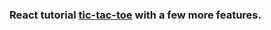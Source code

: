 ### React tutorial [tic-tac-toe](https://reactjs.org/tutorial/tutorial.html) with a few more features.

